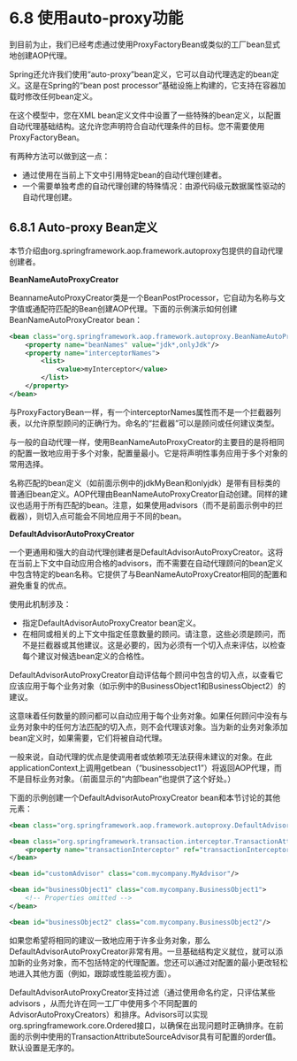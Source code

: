 # 6.8 使用auto-proxy功能

到目前为止，我们已经考虑通过使用ProxyFactoryBean或类似的工厂bean显式地创建AOP代理。

Spring还允许我们使用“auto-proxy”bean定义，它可以自动代理选定的bean定义。这是在Spring的“bean post processor”基础设施上构建的，它支持在容器加载时修改任何bean定义。

在这个模型中，您在XML bean定义文件中设置了一些特殊的bean定义，以配置自动代理基础结构。这允许您声明符合自动代理条件的目标。您不需要使用ProxyFactoryBean。

有两种方法可以做到这一点：

* 通过使用在当前上下文中引用特定bean的自动代理创建者。
* 一个需要单独考虑的自动代理创建的特殊情况：由源代码级元数据属性驱动的自动代理创建。

## 6.8.1 Auto-proxy Bean定义

本节介绍由org.springframework.aop.framework.autoproxy包提供的自动代理创建者。

**BeanNameAutoProxyCreator**

BeannameAutoProxyCreator类是一个BeanPostProcessor，它自动为名称与文字值或通配符匹配的Bean创建AOP代理。下面的示例演示如何创建BeanNameAutoProxyCreator bean：

~~~xml
<bean class="org.springframework.aop.framework.autoproxy.BeanNameAutoProxyCreator">
    <property name="beanNames" value="jdk*,onlyJdk"/>
    <property name="interceptorNames">
        <list>
            <value>myInterceptor</value>
        </list>
    </property>
</bean>
~~~

与ProxyFactoryBean一样，有一个interceptorNames属性而不是一个拦截器列表，以允许原型顾问的正确行为。命名的“拦截器”可以是顾问或任何建议类型。

与一般的自动代理一样，使用BeanNameAutoProxyCreator的主要目的是将相同的配置一致地应用于多个对象，配置量最小。它是将声明性事务应用于多个对象的常用选择。

名称匹配的bean定义（如前面示例中的jdkMyBean和onlyjdk）是带有目标类的普通旧bean定义。AOP代理由BeanNameAutoProxyCreator自动创建。同样的建议也适用于所有匹配的bean。注意，如果使用advisors（而不是前面示例中的拦截器），则切入点可能会不同地应用于不同的bean。

**DefaultAdvisorAutoProxyCreator**

一个更通用和强大的自动代理创建者是DefaultAdvisorAutoProxyCreator。这将在当前上下文中自动应用合格的advisors，而不需要在自动代理顾问的bean定义中包含特定的bean名称。它提供了与BeanNameAutoProxyCreator相同的配置和避免重复的优点。

使用此机制涉及：
* 指定DefaultAdvisorAutoProxyCreator bean定义。
* 在相同或相关的上下文中指定任意数量的顾问。请注意，这些必须是顾问，而不是拦截器或其他建议。这是必要的，因为必须有一个切入点来评估，以检查每个建议对候选bean定义的合格性。
  
DefaultAdvisorAutoProxyCreator自动评估每个顾问中包含的切入点，以查看它应该应用于每个业务对象（如示例中的BusinessObject1和BusinessObject2）的建议。

这意味着任何数量的顾问都可以自动应用于每个业务对象。如果任何顾问中没有与业务对象中的任何方法匹配的切入点，则不会代理该对象。当为新的业务对象添加bean定义时，如果需要，它们将被自动代理。

一般来说，自动代理的优点是使调用者或依赖项无法获得未建议的对象。在此applicationContext上调用getbean（“businessobject1”）将返回AOP代理，而不是目标业务对象。（前面显示的“内部bean”也提供了这个好处。）

下面的示例创建一个DefaultAdvisorAutoProxyCreator bean和本节讨论的其他元素：

~~~xml
<bean class="org.springframework.aop.framework.autoproxy.DefaultAdvisorAutoProxyCreator"/>

<bean class="org.springframework.transaction.interceptor.TransactionAttributeSourceAdvisor">
    <property name="transactionInterceptor" ref="transactionInterceptor"/>
</bean>

<bean id="customAdvisor" class="com.mycompany.MyAdvisor"/>

<bean id="businessObject1" class="com.mycompany.BusinessObject1">
    <!-- Properties omitted -->
</bean>

<bean id="businessObject2" class="com.mycompany.BusinessObject2"/>
~~~

如果您希望将相同的建议一致地应用于许多业务对象，那么DefaultAdvisorAutoProxyCreator非常有用。一旦基础结构定义就位，就可以添加新的业务对象，而不包括特定的代理配置。您还可以通过对配置的最小更改轻松地进入其他方面（例如，跟踪或性能监视方面）。

DefaultAdvisorAutoProxyCreator支持过滤（通过使用命名约定，只评估某些advisors ，从而允许在同一工厂中使用多个不同配置的AdvisorAutoProxyCreators）和排序。Advisors可以实现org.springframework.core.Ordered接口，以确保在出现问题时正确排序。在前面的示例中使用的TransactionAttributeSourceAdvisor具有可配置的order值。默认设置是无序的。



